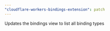 ```yaml
---
"cloudflare-workers-bindings-extension": patch
---
```


Updates the bindings view to list all binding types
